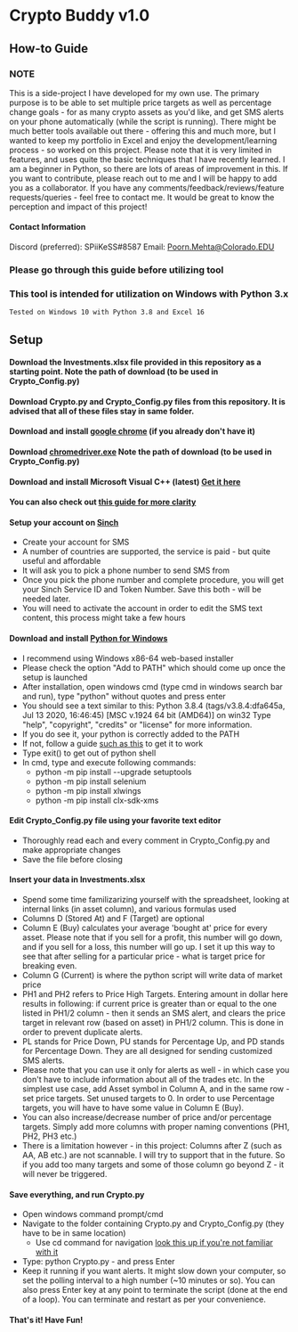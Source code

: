 # Crypto Buddy v1.0
## How-to Guide

### NOTE
This is a side-project I have developed for my own use. The primary purpose is to be able to set multiple price targets as well as percentage change goals - for as many crypto assets as you'd like, and get SMS alerts on your phone automatically (while the script is running). There might be much better tools available out there - offering this and much more, but I wanted to keep my portfolio in Excel and enjoy the development/learning process - so worked on this project. 
Please note that it is very limited in features, and uses quite the basic techniques that I have recently learned. I am a beginner in Python, so there are lots of areas of improvement in this. If you want to contribute, please reach out to me and I will be happy to add you as a collaborator. If you have any comments/feedback/reviews/feature requests/queries - feel free to contact me. It would be great to know the perception and impact of this project!

#### Contact Information
Discord (preferred): SPiiKeSS#8587
Email: Poorn.Mehta@Colorado.EDU

### Please go through this guide before utilizing tool
### This tool is intended for utilization on Windows with Python 3.x 
    Tested on Windows 10 with Python 3.8 and Excel 16


## Setup
#### Download the Investments.xlsx file provided in this repository as a starting point. Note the path of download (to be used in Crypto_Config.py)
#### Download Crypto.py and Crypto_Config.py files from this repository. It is advised that all of these files stay in same folder. 
#### Download and install [google chrome](https://www.google.com/chrome/) (if you already don't have it)
#### Download [chromedriver.exe](https://chromedriver.chromium.org/) Note the path of download (to be used in Crypto_Config.py)
#### Download and install Microsoft Visual C++ (latest) [Get it here](https://visualstudio.microsoft.com/visual-cpp-build-tools/) 
#### You can also check out [this guide for more clarity](https://medium.com/@jacky_ttt/day060-fix-error-microsoft-visual-c-14-0-is-required-629413e798cd)
#### Setup your account on [Sinch](https://www.sinch.com/)
  * Create your account for SMS
  * A number of countries are supported, the service is paid - but quite useful and affordable
  * It will ask you to pick a phone number to send SMS from 
  * Once you pick the phone number and complete procedure, you will get your Sinch Service ID and Token Number. Save this both - will be needed later.
  * You will need to activate the account in order to edit the SMS text content, this process might take a few hours 
#### Download and install [Python for Windows](https://www.python.org/downloads/windows/)
  * I recommend using Windows x86-64 web-based installer
  * Please check the option "Add to PATH" which should come up once the setup is launched 
  * After installation, open windows cmd (type cmd in windows search bar and run), type "python" without quotes and press enter
  * You should see a text similar to this: Python 3.8.4 (tags/v3.8.4:dfa645a, Jul 13 2020, 16:46:45) [MSC v.1924 64 bit (AMD64)] on win32
Type "help", "copyright", "credits" or "license" for more information.
  * If you do see it, your python is correctly added to the PATH
  * If not, follow a guide [such as this](https://datatofish.com/add-python-to-windows-path/) to get it to work
  * Type exit() to get out of python shell
  * In cmd, type and execute following commands: 
    * python -m pip install --upgrade setuptools
    * python -m pip install selenium
    * python -m pip install xlwings
    * python -m pip install clx-sdk-xms
#### Edit Crypto_Config.py file using your favorite text editor
  * Thoroughly read each and every comment in Crypto_Config.py and make appropriate changes
  * Save the file before closing
#### Insert your data in Investments.xlsx
  * Spend some time familizarizing yourself with the spreadsheet, looking at internal links (in asset column), and various formulas used 
  * Columns D (Stored At) and F (Target) are optional
  * Column E (Buy) calculates your average 'bought at' price for every asset. Please note that if you sell for a profit, this number will go down, and if you sell for a loss, this number will go up. I set it up this way to see that after selling for a particular price - what is target price for breaking even. 
  * Column G (Current) is where the python script will write data of market price
  * PH1 and PH2 refers to Price High Targets. Entering amount in dollar here results in following: if current price is greater than or equal to the one listed in PH1/2 column - then it sends an SMS alert, and clears the price target in relevant row (based on asset) in PH1/2 column. This is done in order to prevent duplicate alerts.
  * PL stands for Price Down, PU stands for Percentage Up, and PD stands for Percentage Down. They are all designed for sending customized SMS alerts.
  * Please note that you can use it only for alerts as well - in which case you don't have to include information about all of the trades etc. In the simplest use case, add Asset symbol in Column A, and in the same row - set price targets. Set unused targets to 0. In order to use Percentage targets, you will have to have some value in Column E (Buy). 
  * You can also increase/decrease number of price and/or percentage targets. Simply add more columns with proper naming conventions (PH1, PH2, PH3 etc.)
  * There is a limitation however - in this project: Columns after Z (such as AA, AB etc.) are not scannable. I will try to support that in the future. So if you add too many targets and some of those column go beyond Z - it will never be triggered. 
#### Save everything, and run Crypto.py
  * Open windows command prompt/cmd
  * Navigate to the folder containing Crypto.py and Crypto_Config.py (they have to be in same location)
    * Use cd command for navigation [look this up if you're not familiar with it](https://www.digitalcitizen.life/command-prompt-how-use-basic-commands)
  * Type: python Crypto.py - and press Enter
  * Keep it running if you want alerts. It might slow down your computer, so set the polling interval to a high number (~10 minutes or so). You can also press Enter key at any point to terminate the script (done at the end of a loop). You can terminate and restart as per your convenience. 
#### That's it! Have Fun! 
  
  
